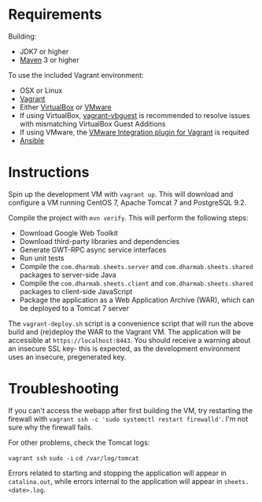 # Requirements

Building:
* JDK7 or higher
* [Maven](https://maven.apache.org/) 3 or higher

To use the included Vagrant environment:
* OSX or Linux
* [Vagrant](https://www.vagrantup.com)
* Either [VirtualBox](https://www.virtualbox.org/) or [VMware](http://www.vmware.com/products/workstation/)
* If using VirtualBox, [vagrant-vbguest](https://github.com/dotless-de/vagrant-vbguest) is recommended to resolve issues with mismatching VirtualBox Guest Additions
* If using VMware, the [VMware Integration plugin for Vagrant](https://www.vagrantup.com/vmware) is requited
* [Ansible](http://docs.ansible.com/index.html)

# Instructions

Spin up the development VM with `vagrant up`. This will download and configure a VM running CentOS 7, Apache Tomcat 7 and PostgreSQL 9.2.

Compile the project with `mvn verify`. This will perform the following steps:

* Download Google Web Toolkit
* Download third-party libraries and dependencies
* Generate GWT-RPC async service interfaces
* Run unit tests
* Compile the `com.dharmab.sheets.server` and `com.dharmab.sheets.shared` packages to server-side Java
* Compile the `com.dharmab.sheets.client` and `com.dharmab.sheets.shared` packages to client-side JavaScript
* Package the application as a Web Application Archive (WAR), which can be deployed to a Tomcat 7 server

The `vagrant-deploy.sh` script is a convenience script that will run the above build and (re)deploy the WAR to the Vagrant VM. The application will be accessible at `https://localhost:8443`. You should receive a warning about an insecure SSL key- this is expected, as the development environment uses an insecure, pregenerated key.

# Troubleshooting

If you can't access the webapp after first building the VM, try restarting the firewall with `vagrant ssh -c 'sudo systemctl restart firewalld'`. I'm not sure why the firewall fails.

For other problems, check the Tomcat logs:

`vagrant ssh`
`sudo -i`
`cd /var/log/tomcat`

Errors related to starting and stopping the application will appear in `catalina.out`, while errors internal to the application will appear in `sheets.<date>.log`.
